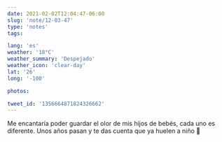 ```yaml
---
date: 2021-02-02T12:04:47-06:00
slug: 'note/12-03-47'
type: 'notes'
tags:

lang: 'es'
weather: '18°C'
weather_summary: 'Despejado'
weather_icon: 'clear-day'
lat: '26'
long: '-100'

photos:

tweet_id: '1356664871824326662'
---
```

Me encantaría poder guardar el olor de mis hijos de bebés, cada uno es diferente. Unos años pasan y te das cuenta que ya huelen a niño 🥺 